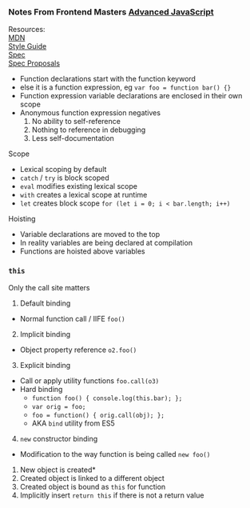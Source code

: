 ### Notes From Frontend Masters [Advanced JavaScript](https://frontendmasters.com/courses/advanced-javascript/)

Resources:  
[MDN](https://developer.mozilla.org/en-US/docs/Web/JavaScript)  
[Style Guide](https://github.com/rwaldron/idiomatic.js/)  
[Spec](http://www.ecma-international.org/publications/standards/Ecma-262.htm)  
[Spec Proposals](http://wiki.ecmascript.org/doku.php?id=harmony:proposals)  

- Function declarations start with the function keyword
- else it is a function expression, eg `var foo = function bar() {}`
- Function expression variable declarations are enclosed in their own scope
- Anonymous function expression negatives
    1. No ability to self-reference
    2. Nothing to reference in debugging
    3. Less self-documentation

Scope
- Lexical scoping by default
- `catch` / `try` is block scoped
- `eval` modifies existing lexical scope
- `with` creates a lexical scope at runtime
- `let` creates block scope `for (let i = 0; i < bar.length; i++)`

Hoisting
- Variable declarations are moved to the top
- In reality variables are being declared at compilation
- Functions are hoisted above variables

### `this`
Only the call site matters

1. Default binding
  - Normal function call / IIFE `foo()`
2. Implicit binding
  - Object property reference `o2.foo()`
3. Explicit binding
  - Call or apply utility functions `foo.call(o3)`
  - Hard binding
    - `function foo() { console.log(this.bar); };`
    - `var orig = foo;`
    - `foo = function() { orig.call(obj); };`
    - AKA `bind` utility from ES5
4. `new` constructor binding
  - Modification to the way function is being called `new foo()`
  1. New object is created*
  2. Created object is linked to a different object
  3. Created object is bound as `this` for function
  4. Implicitly insert `return this` if there is not a return value
